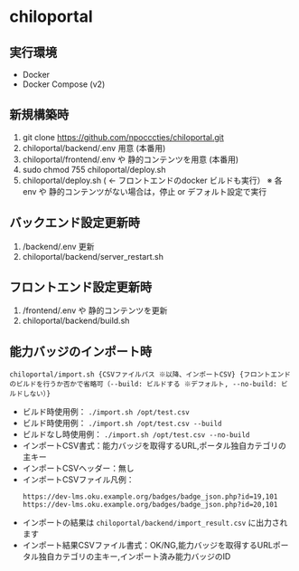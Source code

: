 # chiloportal

## 実行環境
* Docker
* Docker Compose (v2)

## 新規構築時

1. git clone https://github.com/npocccties/chiloportal.git
2. chiloportal/backend/.env 用意 (本番用)
3. chiloportal/frontend/.env や 静的コンテンツを用意 (本番用)
4. sudo chmod 755 chiloportal/deploy.sh
5. chiloportal/deploy.sh ( ← フロントエンドのdocker ビルドも実行）
※ 各 env  や 静的コンテンツがない場合は，停止 or デフォルト設定で実行

## バックエンド設定更新時

1. /backend/.env 更新
2. chiloportal/backend/server_restart.sh

## フロントエンド設定更新時

1. /frontend/.env や 静的コンテンツを更新
2. chiloportal/backend/build.sh

## 能力バッジのインポート時
   ```
   chiloportal/import.sh {CSVファイルパス ※以降、インポートCSV} {フロントエンドのビルドを行うか否かで省略可（--build: ビルドする ※デフォルト, --no-build: ビルドしない）}
   ```
   * ビルド時使用例： `./import.sh /opt/test.csv`
   * ビルド時使用例： `./import.sh /opt/test.csv --build`
   * ビルドなし時使用例： `./import.sh /opt/test.csv --no-build`
   * インポートCSV書式：能力バッジを取得するURL,ポータル独自カテゴリの主キー
   * インポートCSVヘッダー：無し
   * インポートCSVファイル凡例：  
     ```
     https://dev-lms.oku.example.org/badges/badge_json.php?id=19,101
     https://dev-lms.oku.example.org/badges/badge_json.php?id=20,101
     ```
   * インポートの結果は `chiloportal/backend/import_result.csv` に出力されます
   * インポート結果CSVファイル書式：OK/NG,能力バッジを取得するURLポータル独自カテゴリの主キー,インポート済み能力バッジのID
